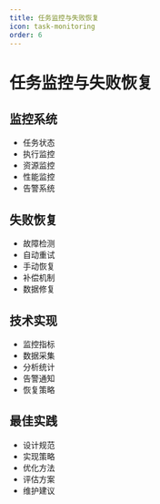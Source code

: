 ```yaml
---
title: 任务监控与失败恢复
icon: task-monitoring
order: 6
---
```


# 任务监控与失败恢复

## 监控系统
- 任务状态
- 执行监控
- 资源监控
- 性能监控
- 告警系统

## 失败恢复
- 故障检测
- 自动重试
- 手动恢复
- 补偿机制
- 数据修复

## 技术实现
- 监控指标
- 数据采集
- 分析统计
- 告警通知
- 恢复策略

## 最佳实践
- 设计规范
- 实现策略
- 优化方法
- 评估方案
- 维护建议
